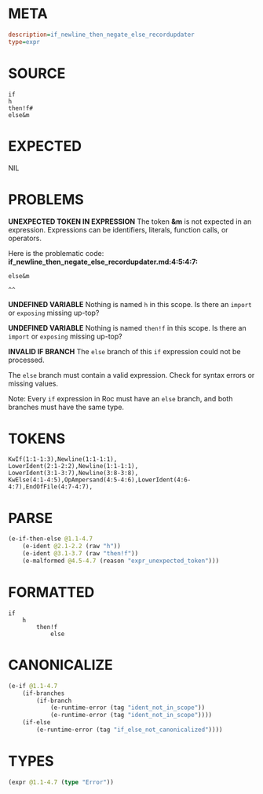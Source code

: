 # META
~~~ini
description=if_newline_then_negate_else_recordupdater
type=expr
~~~
# SOURCE
~~~roc
if
h
then!f#
else&m
~~~
# EXPECTED
NIL
# PROBLEMS
**UNEXPECTED TOKEN IN EXPRESSION**
The token **&m** is not expected in an expression.
Expressions can be identifiers, literals, function calls, or operators.

Here is the problematic code:
**if_newline_then_negate_else_recordupdater.md:4:5:4:7:**
```roc
else&m
```
    ^^


**UNDEFINED VARIABLE**
Nothing is named `h` in this scope.
Is there an `import` or `exposing` missing up-top?

**UNDEFINED VARIABLE**
Nothing is named `then!f` in this scope.
Is there an `import` or `exposing` missing up-top?

**INVALID IF BRANCH**
The `else` branch of this `if` expression could not be processed.

The `else` branch must contain a valid expression. Check for syntax errors or missing values.

Note: Every `if` expression in Roc must have an `else` branch, and both branches must have the same type.

# TOKENS
~~~zig
KwIf(1:1-1:3),Newline(1:1-1:1),
LowerIdent(2:1-2:2),Newline(1:1-1:1),
LowerIdent(3:1-3:7),Newline(3:8-3:8),
KwElse(4:1-4:5),OpAmpersand(4:5-4:6),LowerIdent(4:6-4:7),EndOfFile(4:7-4:7),
~~~
# PARSE
~~~clojure
(e-if-then-else @1.1-4.7
	(e-ident @2.1-2.2 (raw "h"))
	(e-ident @3.1-3.7 (raw "then!f"))
	(e-malformed @4.5-4.7 (reason "expr_unexpected_token")))
~~~
# FORMATTED
~~~roc
if
	h
		then!f
			else 
~~~
# CANONICALIZE
~~~clojure
(e-if @1.1-4.7
	(if-branches
		(if-branch
			(e-runtime-error (tag "ident_not_in_scope"))
			(e-runtime-error (tag "ident_not_in_scope"))))
	(if-else
		(e-runtime-error (tag "if_else_not_canonicalized"))))
~~~
# TYPES
~~~clojure
(expr @1.1-4.7 (type "Error"))
~~~
